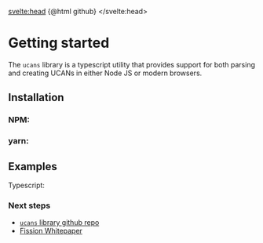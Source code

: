 <script lang="ts">
  // const code = `let foo = "bar"`;
  // import Highlight from "svelte-highlight";
  import HighlightAuto from "svelte-highlight"
  import Highlight from "svelte-highlight"
  import typescript from "svelte-highlight/src/languages/typescript";
  import github from "svelte-highlight/src/styles/github";


const yarn_install = `yarn add ucans`;
const npm_install = `npm install --save`;
const typscript_eg = `import * as ucan from 'ucans'

// in-memory keypair
const keypair = await ucan.EdKeypair.create()
const u = await ucan.build({
  audience: audience.did(), //recipient
  issuer: keypair, //signing key
  capabilities: [ // permissions for ucan
    {
      "wnfs": "boris.fission.name/public/photos/",
      "cap": "OVERWRITE"
    },
    {
      "wnfs": "boris.fission.name/private/4tZA6S61BSXygmJGGW885odfQwpnR2UgmCaS5CfCuWtEKQdtkRnvKVdZ4q6wBXYTjhewomJWPL2ui3hJqaSodFnKyWiPZWLwzp1h7wLtaVBQqSW4ZFgyYaJScVkBs32BThn6BZBJTmayeoA9hm8XrhTX4CGX5CVCwqvEUvHTSzAwdaR",
      "cap": "APPEND"
    },
    {
      "email": "boris@fission.codes",
      "cap": "SEND"
    }
  ]
})
const token = ucan.encode(u) // base64 jwt-formatted auth token

// You can also use your own signing function if you're bringing your own key management solution
const { header, payload } = await ucan.buildParts(...)
const u = await ucan.addSignature(header, payload, signingFn)}`;

</script>

<svelte:head>
  {@html github}
</svelte:head>

<div class="markdown-generated">

# Getting started

The `ucans` library is a typescript utility that provides support for both parsing and creating UCANs in either Node JS or modern browsers.

## Installation

### NPM:

<HighlightAuto code={npm_install} />

### yarn:

<HighlightAuto code={yarn_install} />

## Examples

Typescript:

<Highlight language={typescript} code={typscript_eg} />

### Next steps

 * [`ucans` library github repo](https://github.com/ucan-wg/ucan-check)
 * [Fission Whitepaper](https://whitepaper.fission.codes/authorization/id-overview)

</div>
<style>
</style>